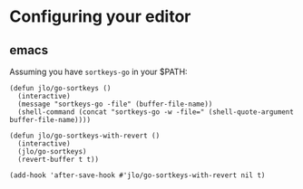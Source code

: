 # Configuring your editor

## emacs

Assuming you have `sortkeys-go` in your $PATH:

```
(defun jlo/go-sortkeys ()
  (interactive)
  (message "sortkeys-go -file" (buffer-file-name))
  (shell-command (concat "sortkeys-go -w -file=" (shell-quote-argument buffer-file-name))))

(defun jlo/go-sortkeys-with-revert ()
  (interactive)
  (jlo/go-sortkeys)
  (revert-buffer t t))

(add-hook 'after-save-hook #'jlo/go-sortkeys-with-revert nil t)
```
